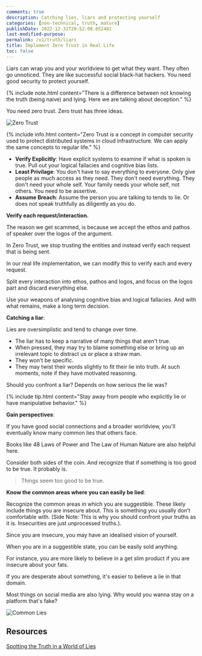 ```yaml
---
comments: true
description: Catching lies, liars and protecting yourself
categories: [non-technical, truth, mature]
publishDate: 2022-12-31T20:52:08.052481
last-modified-purpose:
permalink: /v1/truth/liars
title: Implement Zero Trust in Real Life
toc: false
---
```


Liars can wrap you and your worldview to get what they want. They often go unnoticed. They are like successful social black-hat hackers. You need good security to protect yourself.

{% include note.html content="There is a difference between not knowing the truth (being naive) and lying. Here we are talking about deception." %}

You need zero trust. Zero trust has three ideas.

![Zero Trust](/images/v1-truth/zero-trust.png)

{% include info.html content="Zero Trust is a concept in computer security used to protect distributed systems in cloud infrastructure. We can apply the same concepts to regular life." %}

- **Verify Explicitly**: Have explicit systems to examine if what is spoken is true. Pull out your logical fallacies and cognitive bias lists.
- **Least Privilage**: You don't have to say everything to everyone. Only give people as much access as they need. They don't need everything. They don't need your whole self. Your family needs your whole self, not others. You need to be assertive.
- **Assume Breach**: Assume the person you are talking to tends to lie. Or does not speak truthfully as diligently as you do.

**Verify each request/interaction.**

The reason we get scammed, is because we accept the ethos and pathos of speaker over the logos of the argument.

In Zero Trust, we stop trusting the entities and instead verify each request that is being sent.

In our real life implementation, we can modify this to verify each and every request.

Split every interaction into ethos, pathos and logos, and focus on the logos part and discard everything else.

Use your weapons of analysing cognitive bias and logical fallacies. And with what remains, make a long term decision.

**Catching a liar**:

Lies are oversimplistic and tend to change over time.

- The liar has to keep a narrative of many things that aren't true.
- When pressed, they may try to blame something else or bring up an irrelevant topic to distract us or place a straw man.
- They won't be specific.
- They may twist their words slightly to fit their lie into truth. At such moments, note if they have motivated reasoning.

Should you confront a liar? Depends on how serious the lie was?

{% include tip.html content="Stay away from people who explicitly lie or have manipulative behavior." %}

**Gain perspectives**:

If you have good social connections and a broader worldview, you'll eventually know many common lies that others face.

Books like 48 Laws of Power and The Law of Human Nature are also helpful here.

Consider both sides of the coin. And recognize that if something is too good to be true. It probably is.

> Things seem too good to be true.

**Know the common areas where you can easily be lied**:

Recognize the common areas in which you are suggestible. These likely include things you are insecure about. This is something you usually don’t comfortable with. (Side Note: This is why you should confront your truths as it is. Insecurities are just unprocessed truths.).

Since you are insecure, you may have an idealised vision of yourself.

When you are in a suggestible state, you can be easily sold anything. 

For instance, you are more likely to believe in a get slim product if you are insecure about your fats.

If you are desperate about something, it's easier to believe a lie in that domain.

Most things on social media are also lying. Why would you wanna stay on a platform that's fake?

![Common Lies](https://www.merits.com/hs-fs/hubfs/Imported_Blog_Media/how-many-people-are-lying-Feb-26-2022-05-34-55-04-PM.png?width=1520&name=how-many-people-are-lying-Feb-26-2022-05-34-55-04-PM.png)

## Resources

[Spotting the Truth in a World of Lies](https://www.merits.com/blog/spotting-the-truth-in-a-world-of-lies)